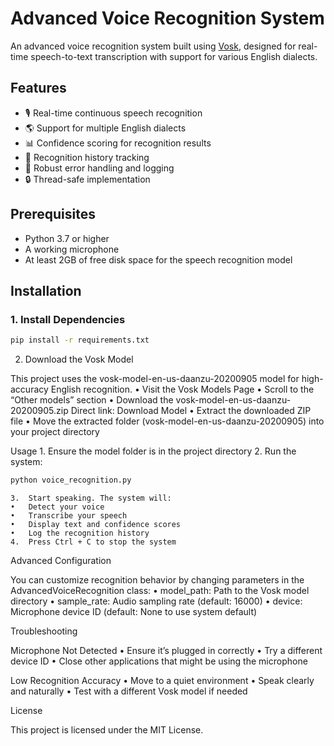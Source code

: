 # Advanced Voice Recognition System

An advanced voice recognition system built using [Vosk](https://alphacephei.com/vosk/), designed for real-time speech-to-text transcription with support for various English dialects.

## Features

- 🎙️ Real-time continuous speech recognition  
- 🌎 Support for multiple English dialects  
- 📊 Confidence scoring for recognition results  
- 📝 Recognition history tracking  
- 🧱 Robust error handling and logging  
- 🔒 Thread-safe implementation  

## Prerequisites

- Python 3.7 or higher  
- A working microphone  
- At least 2GB of free disk space for the speech recognition model  

## Installation

### 1. Install Dependencies

```bash
pip install -r requirements.txt
```

2. Download the Vosk Model

This project uses the vosk-model-en-us-daanzu-20200905 model for high-accuracy English recognition.
	•	Visit the Vosk Models Page
	•	Scroll to the “Other models” section
	•	Download the vosk-model-en-us-daanzu-20200905.zip
Direct link: Download Model
	•	Extract the downloaded ZIP file
	•	Move the extracted folder (vosk-model-en-us-daanzu-20200905) into your project directory

Usage
	1.	Ensure the model folder is in the project directory
	2.	Run the system:
 
```bash
python voice_recognition.py
```

	3.	Start speaking. The system will:
	•	Detect your voice
	•	Transcribe your speech
	•	Display text and confidence scores
	•	Log the recognition history
	4.	Press Ctrl + C to stop the system

Advanced Configuration

You can customize recognition behavior by changing parameters in the AdvancedVoiceRecognition class:
	•	model_path: Path to the Vosk model directory
	•	sample_rate: Audio sampling rate (default: 16000)
	•	device: Microphone device ID (default: None to use system default)

Troubleshooting

Microphone Not Detected
	•	Ensure it’s plugged in correctly
	•	Try a different device ID
	•	Close other applications that might be using the microphone

Low Recognition Accuracy
	•	Move to a quiet environment
	•	Speak clearly and naturally
	•	Test with a different Vosk model if needed


License

This project is licensed under the MIT License.

 
